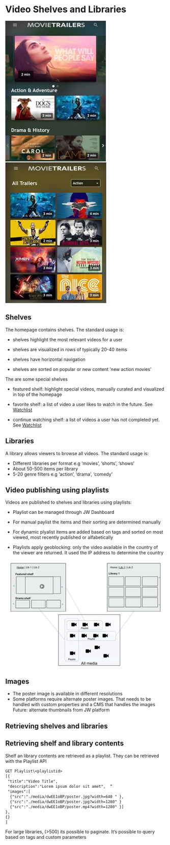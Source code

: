 # Video Shelves and Libraries

<img title="" src="./img/shelves.jpg" alt="Shelves" width="316">  <img src="./img/library.jpg" title="" alt="Libraries" width="317">

## Shelves

The homepage contains shelves. The standard usage is:

- shelves highlight the most relevant videos for a user

- shelves are visualized in rows of typically 20-40 items

- shelves have horizontal navigation

- shelves are sorted on popular or new content 'new action movies'

The are some special shelves

- featured shelf: highlight special videos, manually curated and visualized in top of the homepage

- favorite shelf: a list of video a user likes to watch in the future. See [Watchlist](user-watchlists.md)

- continue watching shelf:  a list of videos a user has not completed yet. See [Watchlist](user-watchlists.md)

## Libraries

A library allows viewers to browse all videos. The standard usage is: 

- Different libraries per format e.g  ‘movies’, ‘shorts’, ‘shows’
- About 50-500 items per library
- 5-20 genre filters e.g ‘action’, ‘drama’, ‘comedy’

## Video publishing using playlists

Videos are published to shelves and libraries using playlists:

- Playlist can be managed through JW Dashboard

- For manual paylist the items and their sorting are determined manually

- For dynamic plyalist items are added based on tags and sorted on most viewed, most recently published or alfabetically

- Playlists apply geoblocking: only the video available in the country of the viewer are returned. It used the IP address to determine the country

 <img src="./img/playlist-shelf-lib.jpg" title="" alt="Shelves" width="600">

## Images
- The poster image is available in different resolutions
- Some platforms require alternate poster images. That needs to be handled with custom properties and a CMS that handles the images Future: alternate thumbnails from JW platform

## Retrieving shelves and libraries



## Retrieving shelf and library contents

Shelf an library contents are retrieved as a playlist. They can be retrieved with the Playlist API 

```
GET Playlist\<playlistid>
[{
 "title":"Video Title",
 "description":"Lorem ipsum dolor sit amet",  “ 
 "images":[
  {"src":"./media/dwEE1oBP/poster.jpg?width=640 " }, 
  {"src":"./media/dwEE1oBP/poster.jpg?width=1280" }
  {"src":"./media/dwEE1oBP/poster.mp4?width=1280" }]
},
{}
]
```

For large libraries, (>500) its possible to paginate. 
It’s possible to query based on tags and custom parameters
